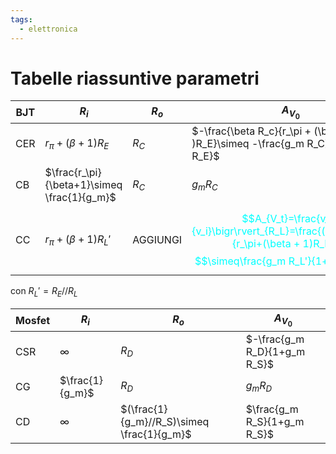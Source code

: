 ```yaml
---
tags:
  - elettronica
---
```

# Tabelle riassuntive parametri
|BJT | $R_i$|$R_o$|$A_{V_0}$|
| --- | --- | --- | --- |
|CER|$r_\pi + (\beta +1 )R_E$|$R_C$|$-\frac{\beta R_c}{r_\pi + (\beta +1 )R_E}\simeq -\frac{g_m R_C}{1+g_m R_E}$|
|CB|$\frac{r_\pi}{\beta+1}\simeq \frac{1}{g_m}$|$R_C$|$g_m R_C$|
|CC|$r_\pi + (\beta +1 )R_L'$|AGGIUNGI|<span style="color:aqua">$$A_{V_t}=\frac{v_o}{v_i}\bigr\rvert_{R_L}=\frac{(\beta+1)R_L'}{r_\pi+(\beta + 1)R_L'}$$</span><span style="color:aqua">$$\simeq\frac{g_m R_L'}{1+g_m R_L'}$$</span>|
con $R_L'=R_E //R_L$

|Mosfet | $R_i$|$R_o$|$A_{V_0}$|
| --- | --- | --- | --- |
|CSR|$\infty$|$R_D$|$-\frac{g_m R_D}{1+g_m R_S}$|
|CG|$\frac{1}{g_m}$|$R_D$|$g_m R_D$|
|CD|$\infty$|$(\frac{1}{g_m}//R_S)\simeq \frac{1}{g_m}$|$\frac{g_m R_S}{1+g_m R_S}$|

